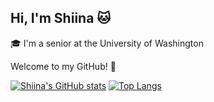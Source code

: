 ## Hi, I'm Shiina :cat:

:mortar_board: I'm a senior at the University of Washington

Welcome to my GitHub! :seedling:

[![Shiina's GitHub stats](https://github-readme-stats.vercel.app/api?username=shiinasugioka)](https://github.com/shiinasugioka/github-readme-stats&show_icons=true&show=reviews,prs_merged,prs_merged_percentage) [![Top Langs](https://github-readme-stats.vercel.app/api/top-langs/?username=shiinasugioka&layout=compact)](https://github.com/shiinasugioka/github-readme-stats&layout=compact)
